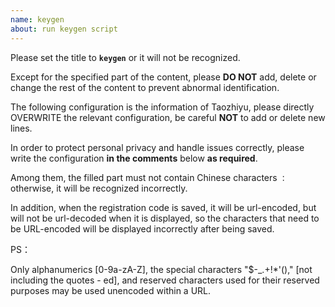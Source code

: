 ```yaml
---
name: keygen
about: run keygen script
---
```


Please set the title to **`keygen`** or it will not be recognized.

Except for the specified part of the content, please **DO NOT** add, delete or change the rest of the content to prevent abnormal identification.

The following configuration is the information of Taozhiyu, please directly OVERWRITE the relevant configuration, be careful **NOT** to add or delete new lines.

In order to protect personal privacy and handle issues correctly, please write the configuration **in the comments** below **as required**.

Among them, the filled part must not contain Chinese characters `：` otherwise, it will be recognized incorrectly.

In addition, when the registration code is saved, it will be url-encoded, but will not be url-decoded when it is displayed, so the characters that need to be URL-encoded will be displayed incorrectly after being saved.

PS：

Only alphanumerics \[0-9a-zA-Z], the special characters "$-\_.+!\*'()," \[not including the quotes - ed], and reserved characters used for their reserved purposes may be used unencoded within a URL.

<!--
☑️machine code：
eyJ2Ijoid2lufDEuMS41IiwiaSI6InRhb3poaXl1IiwibCI6IlRBT1pISVlVIHwgNTJwb2ppZSB8IFdpbmRvd3MifQ==
☑️username：
taozhiyu@52pojie.cn
☑️activation code to display：
imtaozhiyu
-->
